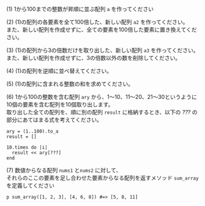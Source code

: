 (1) 1から100までの整数が昇順に並ぶ配列 `a` を作ってください

(2) (1)の配列の各要素を全て100倍した、新しい配列 `a2` を作ってください。  
また、新しい配列を作成せずに、全ての要素を100倍した要素に置き換えてください。

(3) (1)の配列から3の倍数だけを取り出した、新しい配列 `a3` を作ってください。  
また、新しい配列を作成せずに、3の倍数以外の数を削除してください。

(4) (1)の配列を逆順に並べ替えてください。

(5) (1)の配列に含まれる整数の和を求めてください。

(6) 1から100の整数を含む配列 `ary` から、1〜10、11〜20、21〜30というように  
10個の要素を含む配列を10個取り出します。  
取り出した全ての配列を、順に別の配列 `result` に格納するとき、以下の *???* の部分にあてはまる式を考えてください。

```
ary = (1..100).to_a
result = []

10.times do |i|
  result << ary[???]
end
```

(7) 数値からなる配列 `nums1` と`nums2` に対して、  
それらのここの要素を足し合わせた要素からなる配列を返すメソッド `sum_array` を定義してください

```p sum_array([1, 2, 3], [4, 6, 8]) #=> [5, 8, 11]```

